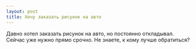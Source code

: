 ```yaml
---
layout: post 
title: Хочу заказать рисунок на авто 
--- 
```

Давно хотел заказать рисунок на авто, но постоянно откладывал. Сейчас уже нужно прямо срочно. Не знаете, к кому лучше обратиться?